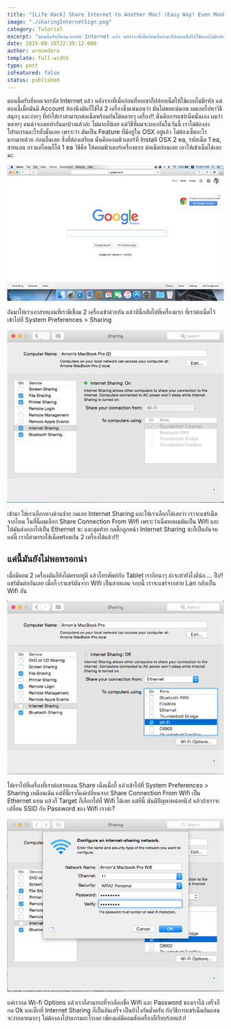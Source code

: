 ```yaml
---
title: "[Life Hack] Share Internet to Another Mac! (Easy Way! Even Monkey can DO IT!)"
image: "./sharingInternetSign.png"
category: Tutorial
excerpt: "ตอนนี้ครับที่หอแจกรหัส Internet แล้ว หลังจากที่เมื่อก่อนที่หอเขาก็ปล่อยเน็ตให้ใช้แบบไม่มีรหัส แต่ตอนนี้เมื่อมันมี Account ห้องนึงมันก็ใช้ได้ 2 เครื่องซึ่งแน่นอนว่า มันไม่พอแน่นอน"
date: 2015-09-18T22:39:12.000
author: arnondora
template: full-width
type: post
isFeatured: false
status: published
---
```


ตอนนี้ครับที่หอแจกรหัส Internet แล้ว หลังจากที่เมื่อก่อนที่หอเขาก็ปล่อยเน็ตให้ใช้แบบไม่มีรหัส แต่ตอนนี้เมื่อมันมี Account ห้องนึงมันก็ใช้ได้ 2 เครื่องซึ่งแน่นอนว่า มันไม่พอแน่นอน ผมเลยไปหาวิธีสนุกๆ และง่ายๆ ที่ทำให้เราสามารถต่อเน็ตพร้อมกันได้หลายๆ เครื่อง!! นั่นคือการแชร์เน็ตนั่นเอง
ผมว่าหลายๆ คนน่าจะเคยทำกันมาบ้างแล้วล่ะ ไม่มากก็น้อย แต่วิธีที่ผมจะบอกกันในวันนี้ เราไม่ต้องลงโปรแกรมอะไรทั้งนั้นเลย เพราะว่า มันเป็น Feature ที่มีอยู่ใน OSX อยู่แล้ว ไม่ต้องเซ็ตอะไรมากมายด้วย
ก่อนอื่นเลย สิ่งที่ต้องเตรียม นั่นคือคอมพิวเตอร์ที่ Install OSX 2 ea, รหัสเน็ต 1 ea, สายแลน ยาวแค่ไหนก็ได้ 1 ea
วิธีคือ ให้คอมพิวเตอร์เครื่องแรก ต่อเน็ตก่อนเลย เอาให้เข้าเน็ตได้เลยนะ

![Screen Shot 2558-09-18 at 8.21.40 PM](./Screen-Shot-2558-09-18-at-8.21.40-PM.png)

ถัดมาให้เราเอาสายแลนที่เรามีเชื่อม 2 เครื่องเข้าด้วยกัน แล้วทีนี้กลับไปที่เครื่องแรก ที่เราต่อเน็ตไว้ เข้าไปที่ System Preferences \> Sharing

![internet_sharing2](./internet_sharing2.png)

เข้ามา ให้เราเลือกทางด้านซ้าย กดเลย Internet Sharing และให้เราเลือกได้เลยว่า เราจะแชร์เน็ตจากไหน ในที่นี้ผมเลือก Share Connection From Wifi เพราะว่าเน็ตหอผมมันเป็น Wifi และให้มันส่งออกไปเป็น Ethernet ซะ และสุดท้าย กดติ๊กถูกหน้า Internet Sharing ซะก็เป็นอันจบ แค่นี้ เราก็สามารถใช้เน็ตพร้อมกัน 2 เครื่องได้แล้ว!!!

## แค่นี้มันยังไม่พอหรอกน่า
เมื่อมีคอม 2 เครื่องมันก็ยังไม่ครบอยู่ดี แล้วโทรศัพท์กับ Tablet เราอีกนาๆ ล่ะจะทำยังไงดีน้อ.... ปิ้ง!! แชร์มันต่อกันเลย
เมื่อกี้ เราแชร์มันจาก Wifi เป็นสายแลน รอบนี้ เราจะแชร์จากสาย Lan กลับเป็น Wifi กัน

![internet_sharing3](./internet_sharing3.png)

ให้เราไปที่เครื่องที่เราต่อสายแลน Share เน็ตเมื่อกี้ แล้วเข้าไปที่  System Preferences \> Sharing เหมือนเดิม แต่ที่นี้เราก็แค่เปลี่ยนจาก Share Connection From Wifi เป็น Ethernet แทน แล้วก็ Target ก็เลือกไปที่ Wifi ได้เลย
แต่ทีนี้ มันมีปัญหาหน่อยนึง! แล้วถ้าเราจะเปลี่ยน SSID กับ Password ของ Wifi เราล่ะ?

![internet_sharing4](./internet_sharing4.png)

แค่เรากด Wi-fi Options แล้วเราก็สามารถที่จะเลือกชื่อ Wifi และ Password ของเราได้ เสร็จก็กด Ok และติ๊กที่ Internet Sharing ก็เป็นอันเสร็จ
เป็นยังไงกันมั่งครับ กับวิธีการแชร์เน็ตอันแสนจะง่ายดายมากๆ ไม่ต้องลงโปรแกรมอะไรเลย เพียงแค่มีคอมสักเครื่องก็เรียบร้อยแล้ว!

